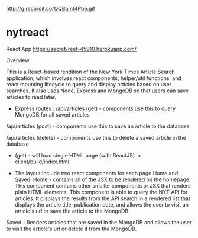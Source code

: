 http://g.recordit.co/QQBamt4Pbe.gif

# nytreact
React App
https://secret-reef-45910.herokuapp.com/


Overview

This is a React-based rendition of the New York Times Article Search application, which involves react components, helper/util functions, and react mounting lifecycle to query and display articles based on user searches. It also uses Node, Express and MongoDB so that users can save articles to read later.

- Express routes :
/api/articles (get) - components use this to query MongoDB for all saved articles

/api/articles (post) - components use this to save an article to the database

/api/articles (delete) - components use this to delete a saved article in the database

* (get) - will load single HTML page (with ReactJS) in client/build/index.html. 



- The layout include two react components for each page Home and Saved.
Home - contains all of the JSX to be rendered on the homepage. This component contains other smaller components or JSX that renders plain HTML elements. This component is able to query the NYT API for articles. It displays the results from the API search in a rendered list that displays the article title, publication date, and allows the user to visit an article's url or save the article to the MongoDB.

Saved - Renders articles that are saved in the MongoDB and allows the user to visit the article's url or delete it from the MongoDB. 
